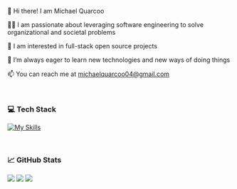 👋 Hi there! I am Michael Quarcoo

👨‍💻 I am passionate about leveraging software engineering to solve organizational and societal problems

🔭 I am interested in full-stack open source projects 

🌱 I’m always eager to learn new technologies and new ways of doing things

📫 You can reach me at michaelquarcoo04@gmail.com

<br>

### 💻 Tech Stack

[![My Skills](https://skillicons.dev/icons?i=html,css,js,react,nextjs,nodejs,express,py,flask,django,mongodb,mysql,postgres,firebase,materialui,sass,styledcomponents,tailwind,git,github,redux,figma)](https://skillicons.dev)

<br>

### 📈 GitHub Stats

![](https://github-readme-stats.vercel.app/api?username=Quarcoo-arc&theme=radical&hide_border=false&show_icons=true)
![](https://github-readme-streak-stats.herokuapp.com/?user=Quarcoo-arc&theme=radical&hide_border=false)
![](https://github-readme-stats.vercel.app/api/top-langs/?username=Quarcoo-arc&theme=radical&hide_border=false&include_all_commits=false&count_private=false&layout=compact)


<!--
**Quarcoo-arc/Quarcoo-arc** is a ✨ _special_ ✨ repository because its `README.md` (this file) appears on your GitHub profile.

Here are some ideas to get you started:

- 🔭 I’m currently working on ...
- 🌱 I’m currently learning ...
- 👯 I’m looking to collaborate on ...
- 🤔 I’m looking for help with ...
- 💬 Ask me about ...
- 📫 How to reach me: ...
- 😄 Pronouns: ...
- ⚡ Fun fact: ...
-->
